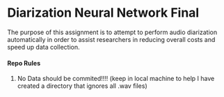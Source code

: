 # Diarization Neural Network Final

The purpose of this assignment is to attempt to perform audio diarization
automatically in order to assist researchers in reducing overall
costs and speed up data collection.

#### Repo Rules
1. No Data should be commited!!!! (keep in local machine to help I have created
 a directory that ignores all .wav files)